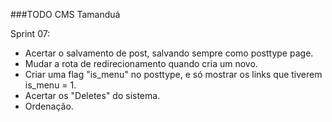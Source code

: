 ###TODO CMS Tamanduá

Sprint 07:
 - Acertar o salvamento de post, salvando sempre como posttype page.
 - Mudar a rota de redirecionamento quando cria um novo.
 - Criar uma flag "is_menu" no posttype, e só mostrar os links que tiverem is_menu = 1.
 - Acertar os "Deletes" do sistema.
 - Ordenação.

